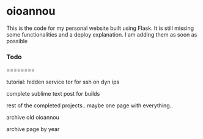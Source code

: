 oioannou
========

This is the code for my personal website built using Flask. It is still missing some functionalities and a deploy explanation. I am adding them as soon as possible


### Todo
========

tutorial: hidden service tor for ssh on dyn ips

complete sublime text post for builds

rest of the completed projects.. maybe one page with everything..

archive old oioannou

archive page by year 

